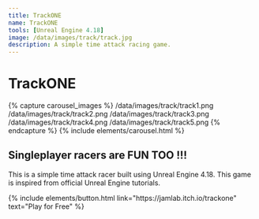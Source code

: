 ```yaml
---
title: TrackONE
name: TrackONE
tools: [Unreal Engine 4.18]
image: /data/images/track/track.jpg
description: A simple time attack racing game.
---
```


# TrackONE

{% capture carousel_images %}
/data/images/track/track1.png
/data/images/track/track2.png
/data/images/track/track3.png
/data/images/track/track4.png
/data/images/track/track5.png
{% endcapture %}
{% include elements/carousel.html %}

## Singleplayer racers are FUN TOO !!!
This is a simple time attack racer built using Unreal Engine 4.18. This game is inspired from official Unreal Engine tutorials.

<p class="text-center">
{% include elements/button.html link="https://jamlab.itch.io/trackone" text="Play for Free" %}
</p>